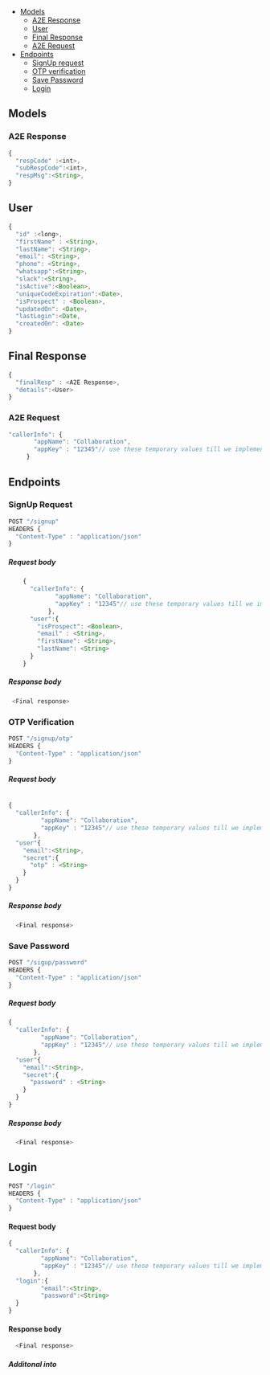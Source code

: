 
- [Models](#models)
  * [A2E Response](#a2e-response)
  * [User](#user)
  * [Final Response](#final-response)
  * [A2E Request](#a2e-request)
- [Endpoints](#endpoints)
  * [SignUp request](#signup-request)
  * [OTP verification](#otp-verification)
  * [Save Password](#save-password)
  * [Login](#login)


## Models

### A2E Response

```ts
{
  "respCode" :<int>,
  "subRespCode":<int>,
  "respMsg":<String>,
}
```

## User
```ts
{
  "id" :<long>,
  "firstName" : <String>,
  "lastName": <String>,
  "email": <String>,
  "phone": <String>,
  "whatsapp":<String>,
  "slack":<String>,
  "isActive":<Boolean>,
  "uniqueCodeExpiration":<Date>,
  "isProspect" : <Boolean>,
  "updatedOn": <Date>,
  "lastLogin":<Date,
  "createdOn": <Date>
}
```

## Final Response
```ts
{
  "finalResp" : <A2E Response>,
  "details":<User>
}
```

### A2E Request
```ts
"callerInfo": {
       "appName": "Collaboration",
       "appKey" : "12345"// use these temporary values till we implement proper authorization technique.
     }
```

## Endpoints

### SignUp Request

```ts
POST "/signup"
HEADERS {
  "Content-Type" : "application/json"
}
```

##### Request body
```ts
    {
      "callerInfo": {
             "appName": "Collaboration",
             "appKey" : "12345"// use these temporary values till we implement proper authorization technique.
           },
      "user":{
        "isProspect": <Boolean>,
        "email" : <String>,
        "firstName": <String>,
        "lastName": <String>
      }
    }

```

##### Response body
```ts
 <Final response>
```

### OTP Verification
```ts
POST "/signup/otp"
HEADERS {
  "Content-Type" : "application/json"
}
```
##### Request body
```ts

{
  "callerInfo": {
         "appName": "Collaboration",
         "appKey" : "12345"// use these temporary values till we implement proper authorization technique.
       },
  "user"{
    "email":<String>,
    "secret":{
      "otp" : <String>
    }
  }
}
```

##### Response body
```ts
  <Final response>
```

### Save Password
```ts
POST "/sigup/password"
HEADERS {
  "Content-Type" : "application/json"
}
```
##### Request body
```ts
{
  "callerInfo": {
         "appName": "Collaboration",
         "appKey" : "12345"// use these temporary values till we implement proper authorization technique.
       },
  "user"{
    "email":<String>,
    "secret":{
      "password" : <String>
    }
  }
}
```

##### Response body
```ts
  <Final response>
```
## Login
```ts
POST "/login"
HEADERS {
  "Content-Type" : "application/json"
}
```
#### Request body
```ts
{
  "callerInfo": {
         "appName": "Collaboration",
         "appKey" : "12345"// use these temporary values till we implement proper authorization technique.
       },
  "login":{
         "email":<String>,
         "password":<String>
  }
}

```
#### Response body
```ts
  <Final response>
```

##### Additonal into
```ts

```
